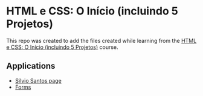 # HTML e CSS: O Início (incluindo 5 Projetos)

This repo was created to add the files created while learning from the [HTML e CSS: O Início (incluindo 5 Projetos)](https://www.udemy.com/course/html-e-css-o-inicio) course.

## Applications

- [Silvio Santos page](./projeto-1-pagina-silvio-santos)
- [Forms](./projeto-2-formulario)
